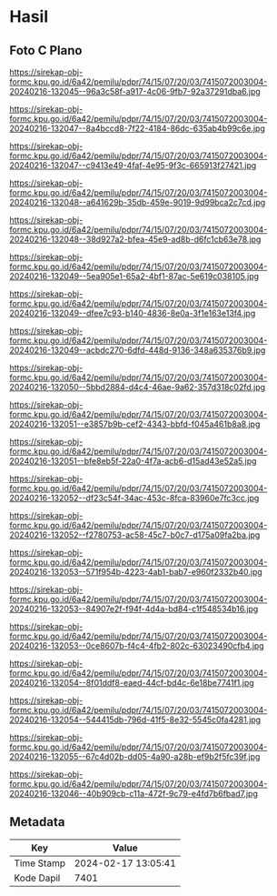 # Hasil

## Foto C Plano

https://sirekap-obj-formc.kpu.go.id/6a42/pemilu/pdpr/74/15/07/20/03/7415072003004-20240216-132045--96a3c58f-a917-4c06-9fb7-92a37291dba6.jpg

https://sirekap-obj-formc.kpu.go.id/6a42/pemilu/pdpr/74/15/07/20/03/7415072003004-20240216-132047--8a4bccd8-7f22-4184-86dc-635ab4b99c6e.jpg

https://sirekap-obj-formc.kpu.go.id/6a42/pemilu/pdpr/74/15/07/20/03/7415072003004-20240216-132047--c9413e49-4faf-4e95-9f3c-665913f27421.jpg

https://sirekap-obj-formc.kpu.go.id/6a42/pemilu/pdpr/74/15/07/20/03/7415072003004-20240216-132048--a641629b-35db-459e-9019-9d99bca2c7cd.jpg

https://sirekap-obj-formc.kpu.go.id/6a42/pemilu/pdpr/74/15/07/20/03/7415072003004-20240216-132048--38d927a2-bfea-45e9-ad8b-d6fc1cb63e78.jpg

https://sirekap-obj-formc.kpu.go.id/6a42/pemilu/pdpr/74/15/07/20/03/7415072003004-20240216-132049--5ea905e1-65a2-4bf1-87ac-5e619c038105.jpg

https://sirekap-obj-formc.kpu.go.id/6a42/pemilu/pdpr/74/15/07/20/03/7415072003004-20240216-132049--dfee7c93-b140-4836-8e0a-3f1e163e13f4.jpg

https://sirekap-obj-formc.kpu.go.id/6a42/pemilu/pdpr/74/15/07/20/03/7415072003004-20240216-132049--acbdc270-6dfd-448d-9136-348a635376b9.jpg

https://sirekap-obj-formc.kpu.go.id/6a42/pemilu/pdpr/74/15/07/20/03/7415072003004-20240216-132050--5bbd2884-d4c4-46ae-9a62-357d318c02fd.jpg

https://sirekap-obj-formc.kpu.go.id/6a42/pemilu/pdpr/74/15/07/20/03/7415072003004-20240216-132051--e3857b9b-cef2-4343-bbfd-f045a461b8a8.jpg

https://sirekap-obj-formc.kpu.go.id/6a42/pemilu/pdpr/74/15/07/20/03/7415072003004-20240216-132051--bfe8eb5f-22a0-4f7a-acb6-d15ad43e52a5.jpg

https://sirekap-obj-formc.kpu.go.id/6a42/pemilu/pdpr/74/15/07/20/03/7415072003004-20240216-132052--df23c54f-34ac-453c-8fca-83960e7fc3cc.jpg

https://sirekap-obj-formc.kpu.go.id/6a42/pemilu/pdpr/74/15/07/20/03/7415072003004-20240216-132052--f2780753-ac58-45c7-b0c7-d175a09fa2ba.jpg

https://sirekap-obj-formc.kpu.go.id/6a42/pemilu/pdpr/74/15/07/20/03/7415072003004-20240216-132053--571f954b-4223-4ab1-bab7-e960f2332b40.jpg

https://sirekap-obj-formc.kpu.go.id/6a42/pemilu/pdpr/74/15/07/20/03/7415072003004-20240216-132053--84907e2f-f94f-4d4a-bd84-c1f548534b16.jpg

https://sirekap-obj-formc.kpu.go.id/6a42/pemilu/pdpr/74/15/07/20/03/7415072003004-20240216-132053--0ce8607b-f4c4-4fb2-802c-63023490cfb4.jpg

https://sirekap-obj-formc.kpu.go.id/6a42/pemilu/pdpr/74/15/07/20/03/7415072003004-20240216-132054--8f01ddf8-eaed-44cf-bd4c-6e18be7741f1.jpg

https://sirekap-obj-formc.kpu.go.id/6a42/pemilu/pdpr/74/15/07/20/03/7415072003004-20240216-132054--544415db-796d-41f5-8e32-5545c0fa4281.jpg

https://sirekap-obj-formc.kpu.go.id/6a42/pemilu/pdpr/74/15/07/20/03/7415072003004-20240216-132055--67c4d02b-dd05-4a90-a28b-ef9b2f5fc39f.jpg

https://sirekap-obj-formc.kpu.go.id/6a42/pemilu/pdpr/74/15/07/20/03/7415072003004-20240216-132046--40b909cb-c11a-472f-9c79-e4fd7b6fbad7.jpg


## Metadata

| Key        | Value               |
| ---------- | ------------------- |
| Time Stamp | 2024-02-17 13:05:41 |
| Kode Dapil | 7401                |



